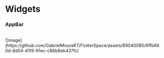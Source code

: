 <h1>Widgets</h1>
<h3>AppBar</h3><br>
![image](https://github.com/GabrielMouraKT/FlutterSpace/assets/69040085/6ffb660d-8d54-41f9-91ec-c86b8eb437fc)
